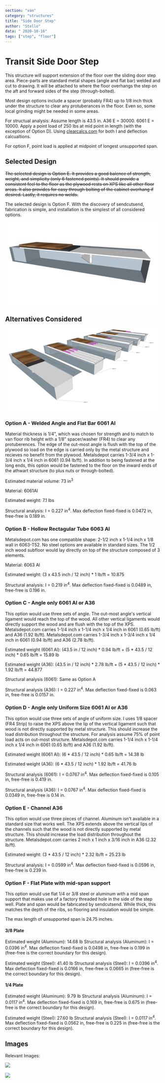 ```yaml
---
section: "van"
category: "structures"
title: "Side Door Step"
author: "Stello"
data: " 2020-10-16"
tags: ["step", "floor"]
---
```


# Transit Side Door Step

This structure will support extension of the floor over the sliding door step area.  Piece-parts are standard metal shapes (angle and flat bar) welded and cut to drawing.  It will be attached to where the floor overhangs the step on the aft and forward sides of the step (through-bolted).

Most design options include a spacer (probably FR4) up to 1/8 inch thick under the structure to clear any protuberances in the floor.  Even so, some local grinding might be needed in some areas.  

For structual analysis: Assume length is 43.5 in.  A36 E = 30000.  6061 E = 10000.  Apply a point load of 250 lbs at mid point in length (with the exception of Option D).  Using [clearcalcs.com](https://clearcalcs.com/freetools/free-moment-of-inertia-calculator/us) for both I and deflection calcualtions.

For option F, point load is applied at midpoint of longest unsupported span.

## Selected Design

~~The selected design is Option E.  It provides a good balence of strength, weight, and simplicity (only 6 fastened points).  It should provide a consistent feel to the floor as the plywood rests on XPS like all other floor areas.  It also provides for easy through bolting of the cabinet overhang if desired.  Lastly, it requires no welds.~~

The selected design is Option F.  With the discovery of sendcutsend, fabrication is simple, and installation is the simplest of all considered options.  

![](Transit_Side_door_step_option_F.jpg)

## Alternatives Considered

![](Transit_Side_door_step_all_options.jpg)

### Option A - Welded Angle and Flat Bar 6061 Al

Material thickness is 1/4", which was chosen for strength and to match to van floor rib height with a 1/8" spacer/washer (FR4) to clear any protuberences.  The edge of the out-most angle is flush with the top of the plywood so load on the edge is carried only by the metal structure and recieves no benefit from the plywood.  Metalsdepot carries 1-3/4 inch x 1-3/4 inch x 1/4 inch in 6061 (0.94 lb/ft).  In addition to being fastened at the long ends, this option would be fastened to the floor on the inward ends of the athwart structure (to plus nuts or through-bolted).

Estimated material volume: 73 in<sup>3</sup>

Material: 6061Al 

Estimated weight: 7.1 lbs

Structural analysis:  I = 0.227 in<sup>4</sup>.  Max deflection fixed-fixed is 0.0472 in, free-free is 0.189 in. 

### Option B - Hollow Rectagular Tube 6063 Al

Metalsdepot.com has one compatible shape: 2-1/2 inch x 1-1/4 inch x 1/8 wall in 6063-T52.    No steel options are available in standard sizes.  The 1/2 inch wood subfloor would lay directly on top of the structure composed of 3 elements.  

Material: 6063 Al

Estimated weight: (3 x 43.5 inch / 12 inch) * 1 lb/ft = 10.875

Structural analysis: I = 0.219 in<sup>4</sup>.  Max deflection fixed-fixed is 0.0489 in, free-free is 0.196 in.

### Option C - Angle only 6061 Al or A36

This option would use three sets of angle.  The out-most angle's vertical ligament would reach the top of the wood.  All other vertical ligaments would directly support the wood and are flush with the top of the XPS.  Metalsdepot.com carries 1-1/4 inch x 1-1/4 inch x 1/4 inch in 6061 (0.65 lb/ft) and A36 (1.92 lb/ft).  Metalsdepot.com carries 1-3/4 inch x 1-3/4 inch x 1/4 inch in 6061 (0.94 lb/ft) and A36 (2.78 lb/ft).

Estimated weight (6061 Al): (43.5 in / 12 inch) * 0.94 lb/ft + (5 * 43.5 / 12 inch) * 0.65 lb/ft = 15.89 lb

Estimated weight (A36): (43.5 in / 12 inch) * 2.78 lb/ft + (5 * 43.5 / 12 inch) * 1.92 lb/ft = 44.877

Structural analysis (6061): Same as Option A

Structural analysis (A36):  I = 0.227 in<sup>4</sup>.  Max deflection fixed-fixed is 0.063 in, free-free is 0.0157 in. 

### Option D - Angle only Uniform Size 6061 Al or A36

This option would use three sets of angle of uniform size.  I uses  1/8 spacer (FR4 Strip) to raise the XPS above the lip of the vertical ligament such that wood is not directly supported by metal structure.  This should increase the load distribution throughout the structure.  For analysis assume 75% of point load acts on out-most structure.  Metalsdepot.com carries 1-1/4 inch x 1-1/4 inch x 1/4 inch in 6061 (0.65 lb/ft) and A36 (1.92 lb/ft).  

Estimated weight (6061 Al): (6 * 43.5 / 12 inch) * 0.65 lb/ft = 14.38 lb

Estimated weight (A36): (6 * 43.5 / 12 inch) * 1.92 lb/ft = 41.76 lb

Structural analysis (6061): I = 0.0767 in<sup>4</sup>.  Max deflection fixed-fixed is 0.105 in, free-free is 0.419 in. 

Structural analysis (A36):  I = 0.0767 in<sup>4</sup>.  Max deflection fixed-fixed is 0.0349 in, free-free is 0.14 in.  

### Option E - Channel A36

This option would use three pieces of channel.  Aluminum isn't available in a standard size that works well.  The XPS extends above the vertical lips of the channels such that the wood is not directly supported by metal structure.  This should increase the load distribution throughout the structure. Metalsdepot.com carries  2 inch x 1 inch x 3/16 inch in A36 (2.32 lb/ft).

Estimated weight: (3 * 43.5 / 12 inch) * 2.32 lb/ft = 25.23 lb

Structural analysis: I = 0.0599 in<sup>4</sup>.  Max deflection fixed-fixed is 0.0596 in, free-free is 0.239 in. 

### Option F - Flat Plate with mid-span support

This option would use flat 1/4 or 3/8 steel or aluminum with a mid span support that makes use of a factory threaded hole in the side of the step well.  Plate and span would be fabricated by sendcutsend.  While thick, this matches the depth of the ribs, so flooring and insulation would be simple.

The max length of unsupported span is 24.75 inches. 

#### 3/8 Plate
Estimated weight (Aluminum): 14.68 lb
Structural analysis (Aluminum): I = 0.0396 in<sup>4</sup>.  Max deflection fixed-fixed is 0.0498 in, free-free is 0.199 in (free-free is the correct boundary for this design).

Estimated weight (Steel): 41.40 lb
Structural analysis (Steel): I = 0.0396 in<sup>4</sup>.  Max deflection fixed-fixed is 0.0166 in, free-free is 0.0665 in (free-free is the correct boundary for this design).


#### 1/4 Plate
Estimated weight (Aluminum): 9.79 lb
Structural analysis (Aluminum): I = 0.0117 in<sup>4</sup>.  Max deflection fixed-fixed is 0.169 in, free-free is 0.675 in (free-free is the correct boundary for this design).

Estimated weight (Steel): 27.60 lb
Structural analysis (Steel): I = 0.0117 in<sup>4</sup>.  Max deflection fixed-fixed is 0.0562 in, free-free is 0.225 in (free-free is the correct boundary for this design).

## Images

Relevant Images:

![](step_length_ctx_small.jpeg)

![](step_length2_small.jpeg)